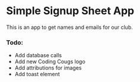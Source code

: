 # Simple Signup Sheet App
This is an app to get names and emails for our club.

### Todo:
- Add database calls
- Add new Coding Cougs logo
- Add attributions for images
- Add toast element 
